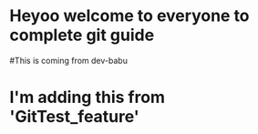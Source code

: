 # Heyoo welcome to everyone to complete git guide

#This is coming from dev-babu

# I'm adding this from 'GitTest_feature'
